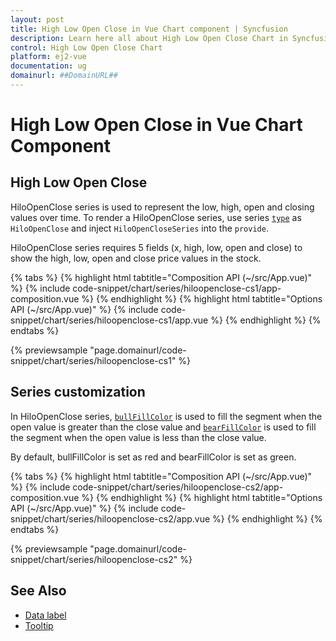 ```yaml
---
layout: post
title: High Low Open Close in Vue Chart component | Syncfusion
description: Learn here all about High Low Open Close Chart in Syncfusion Vue Chart component of Syncfusion Essential JS 2 and more.
control: High Low Open Close Chart
platform: ej2-vue
documentation: ug
domainurl: ##DomainURL##
---
```


# High Low Open Close in Vue Chart Component

## High Low Open Close

HiloOpenClose series is used to represent the low, high, open and closing values over time.
To render a HiloOpenClose series, use series [`type`](https://ej2.syncfusion.com/vue/documentation/api/chart/series/#type) as `HiloOpenClose` and
inject `HiloOpenCloseSeries` into the `provide`.

HiloOpenClose series requires 5 fields (x, high, low, open and close) to show the high, low, open and close price values in the stock.

{% tabs %}
{% highlight html tabtitle="Composition API (~/src/App.vue)" %}
{% include code-snippet/chart/series/hiloopenclose-cs1/app-composition.vue %}
{% endhighlight %}
{% highlight html tabtitle="Options API (~/src/App.vue)" %}
{% include code-snippet/chart/series/hiloopenclose-cs1/app.vue %}
{% endhighlight %}
{% endtabs %}
        
{% previewsample "page.domainurl/code-snippet/chart/series/hiloopenclose-cs1" %}

## Series customization

In HiloOpenClose series, [`bullFillColor`](https://ej2.syncfusion.com/vue/documentation/api/chart/series/#bearfillcolor) is used to fill the
segment when the open value is greater than the close value and [`bearFillColor`](https://ej2.syncfusion.com/vue/documentation/api/chart/series/#bearfillcolor) is used to fill the segment when the open value is less than the close value.

By default, bullFillColor is set as red and bearFillColor is set as green.

{% tabs %}
{% highlight html tabtitle="Composition API (~/src/App.vue)" %}
{% include code-snippet/chart/series/hiloopenclose-cs2/app-composition.vue %}
{% endhighlight %}
{% highlight html tabtitle="Options API (~/src/App.vue)" %}
{% include code-snippet/chart/series/hiloopenclose-cs2/app.vue %}
{% endhighlight %}
{% endtabs %}
        
{% previewsample "page.domainurl/code-snippet/chart/series/hiloopenclose-cs2" %}

## See Also

* [Data label](../data-labels/)
* [Tooltip](../tool-tip/)